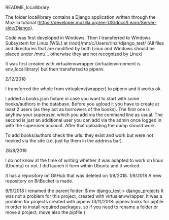 README_locallibrary

The folder locallibrary contains a Django application written through the Mozilla tutorial (https://developer.mozilla.org/en-US/docs/Learn/Server-side/Django).

Code was first developed in Windows.
Then I transferred to Windows Subsystem for Linux (WSL) at (root)/mnt/c/Users/rinal/django_test/
(All files and directories that are modified by both Linux and Windows should be placed under /mnt/... otherwise they are not recognized by Linux)

It was first created with virtualenvwrapper (virtualenvironment is env_locallibrary) but then transferred to pipenv.



2/12/2018

I transferred the whole from virtualenv(wrapper) to pipenv and it works ok.

I added a books.json fixture in case you want to start with some books/authors in the database.
Before you upload it you have to create at least 2 users (as they act as borrowers of the books).
The first one is anyhow your superuser, which you add via the command line as usual.
The second is just an additional user you can add via the admin once logged in with the superuser account.
After that uploading the dump should work.

To add books/authors check the urls: they exist and work but were not hooked via the site (i.e. just tip them in the address bar).



28/8/2018

I do not know at the time of writing whether it was adapted to work on linux (Ubuntu) or not.
I did launch it form within Ubuntu and it worked.

It has a repository on GitHub that was deleted on 1/9/2018.
1/9/2018 A new repository on BitBucket is made.



8/9/2018
I renamed the parent folder:
$ mv django_test > django_projects
It was not a problem for this project, created with virtualenvwrapper.
It was a problem for projects created with pipenv
(3/11/2018: pipenv looks for pipfile in order to install required packages.
so if you need to rename a folder or move a project, move also the pipfile.)
